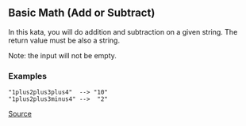 ## Basic Math (Add or Subtract)

In this kata, you will do addition and subtraction on a given string. The return value must be also a string.

Note: the input will not be empty.

### Examples

```text
"1plus2plus3plus4"  --> "10"
"1plus2plus3minus4" -->  "2"
```

[Source](https://www.codewars.com/kata/5809b62808ad92e31b000031/train/python)
